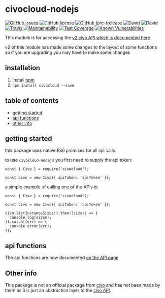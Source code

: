 # civocloud-nodejs

[![GitHub issues](https://img.shields.io/github/issues/CarbonCollins/civocloud-nodejs.svg?style=flat)](https://github.com/CarbonCollins/civocloud-nodejs/issues)
[![GitHub license](https://img.shields.io/badge/license-MIT-blue.svg?style=flat)](https://raw.githubusercontent.com/CarbonCollins/civocloud-nodejs/master/LICENSE)
[![GitHub (pre-)release](https://img.shields.io/github/release/CarbonCollins/civocloud-nodejs/all.svg?style=flat)]()
[![David](https://img.shields.io/david/CarbonCollins/civocloud-nodejs.svg?style=flat)]()
[![David](https://img.shields.io/david/dev/CarbonCollins/civocloud-nodejs.svg?style=flat)]()
[![Travis](https://img.shields.io/travis/CarbonCollins/civocloud-nodejs.svg?style=flat)]()
[![Maintainability](https://api.codeclimate.com/v1/badges/37a079ce18bb52b3ee1e/maintainability)](https://codeclimate.com/github/CarbonCollins/civocloud-nodejs/maintainability)
[![Test Coverage](https://api.codeclimate.com/v1/badges/37a079ce18bb52b3ee1e/test_coverage)](https://codeclimate.com/github/CarbonCollins/civocloud-nodejs/test_coverage)
[![Known Vulnerabilities](https://snyk.io/test/github/CarbonCollins/civocloud-nodejs/0f2eacb5d1cf39a3b3566b600ff18a5b0557434a/badge.svg)](https://snyk.io/test/github/CarbonCollins/civocloud-nodejs/0f2eacb5d1cf39a3b3566b600ff18a5b0557434a)

This module is for accessing the [v2 civo API which is documented here](https://www.civo.com/api "CIVO API")

v2 of this module has made some changes to the layout of some functions so if you are upgrading you may have to make some changes

## installation
1. install [npm](https://nodejs.org "npm homepage")
2. `npm install civocloud --save`

## table of contents

- [getting started](#getting-started)
- [api functions](#api-functions)
- [other info](#other-info)

## getting started

this package uses native ES6 promises for all api calls.

to use `civocloud-nodejs` you first need to supply the api token:
```
const { Civo } = require('civocloud');

const civo = new Civo({ apiToken: 'apiToken' });
```

a simple example of calling one of the APIs is:
```
const { Civo } = require('civocloud');

const civo = new Civo({ apiToken: 'apiToken' });

civo.listInstanceSizes().then((sizes) => {
  console.log(sizes);
}).catch((err) => {
  console.error(err);
});
```

## api functions

The api functions are now documented [on the API page](./docs/api.md)

## Other info
This package is not an official package from [civo](https://www.civo.com) and has not been made by them as it is just an abstraction layer to the [civo API](https://www.civo.com/api "civo API").

